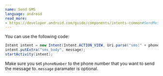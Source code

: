 ```yaml
---
name: Send SMS
language: android
read_more:
- https://developer.android.com/guide/components/intents-common#SendMessage
---
```

You can use the following code:

```java
Intent intent = new Intent(Intent.ACTION_VIEW, Uri.parse("sms:" + phoneNumber));     
intent.putExtra("sms_body", message); 
startActivity(intent);
```

Make sure you set `phoneNumber` to the phone number that you want to send the message to.
`message` paramater is optional.
